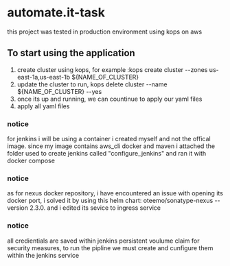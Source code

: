 
# automate.it-task

this project was tested in production environment using kops on aws 


## To start using the application

1. create cluster using kops, for example :kops create cluster --zones us-east-1a,us-east-1b ${NAME_OF_CLUSTER}
2. update the cluster to run, kops delete cluster --name ${NAME_OF_CLUSTER} --yes
3. once its up and running, we can countinue to apply our yaml files
4. apply all yaml files


### notice
for jenkins i will be using a container i created myself and not the offical image. since my image contains aws_cli docker and maven
i attached the folder used to create jenkins called "configure_jenkins" and ran it with docker compose

### notice 

as for nexus docker repository, i have encountered an issue with opening its docker port, i solved it by using this helm chart:
oteemo/sonatype-nexus --version 2.3.0.
and i edited its sevice to ingress service

### notice
all credientials are saved within jenkins persistent voulume claim for security measures, to run the pipline we must create and cunfigure them within the jenkins service

